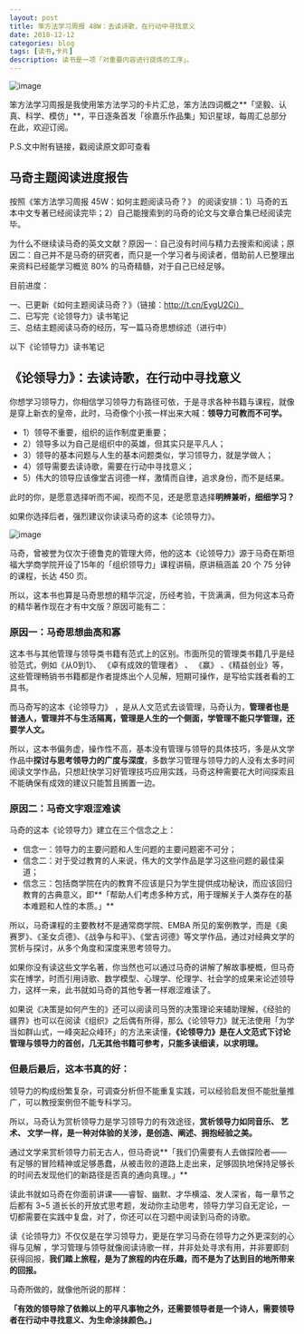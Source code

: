 ```yaml
---
layout: post
title: 笨方法学习周报 48W：去读诗歌，在行动中寻找意义
date: 2018-12-12
categories: blog
tags: [读书,卡片]
description: 读书是一项「对重要内容进行提炼的工序」。
---
```



![image](http://upload-images.jianshu.io/upload_images/32598-9b0503067f4b1db6?imageMogr2/auto-orient/strip%7CimageView2/2/w/1240)

笨方法学习周报是我使用笨方法学习的卡片汇总，笨方法四词概之**「坚毅、认真、科学、模仿」**，平日逐条首发「徐嘉乐作品集」知识星球，每周汇总部分在此，欢迎订阅。

P.S.文中附有链接，戳阅读原文即可查看

## 马奇主题阅读进度报告

按照《笨方法学习周报 45W：如何主题阅读马奇？》 的阅读安排：1）马奇的五本中文专著已经阅读完毕；2）自己能搜索到的马奇的论文与文章合集已经阅读完毕。

为什么不继续读马奇的英文文献？原因一：自己没有时间与精力去搜索和阅读；原因二：自己并不是马奇的研究者，而只是一个学习者与阅读者，借助前人已整理出来资料已经能学习概览 80% 的马奇精髓，对于自己已经足够。

目前进度：

一、已更新《如何主题阅读马奇？》（链接：http://t.cn/EygU2Ci）  
二、已写完《论领导力》读书笔记  
三、总结主题阅读马奇的经历，写一篇马奇思想综述（进行中）

以下《论领导力》读书笔记

## 《论领导力》：去读诗歌，在行动中寻找意义

你想学习领导力，你相信学习领导力有路径可依，于是寻求各种书籍与课程，就像是穿上新衣的皇帝，此时，马奇像个小孩一样出来大喊：**领导力可教而不可学。**

  * 1）领导不重要，组织的运作制度更重要；
  * 2）领导多以为自己是组织中的英雄，但其实只是平凡人；
  * 3）领导的基本问题与人生的基本问题类似，学习领导力，就是学做人；
  * 4）领导需要去读诗歌，需要在行动中寻找意义；
  * 5）伟大的领导应该像堂吉诃德一样，激情而自律，追求身份，而不是结果。

此时的你，是愿意选择听而不闻，视而不见，还是愿意选择‎**明辨兼听，细细学习？**

如果你选择后者，强烈建议你读读马奇的这本《论领导力》。

![image](http://upload-images.jianshu.io/upload_images/32598-079d75d38f5e2d3d?imageMogr2/auto-orient/strip%7CimageView2/2/w/1240)

马奇，曾被誉为仅次于德鲁克的管理大师，他的这本《论领导力》源于马奇在斯坦福大学商学院开设了15年的「组织领导力」课程讲稿，原讲稿涵盖 20 个 75 分钟的课程，长达 450 页。

所以，这本书也算是马奇思想的精华沉淀，历经考验，干货满满，但为何这本马奇的精华著作现在才有中文版？原因可能有二：

### 原因一：马奇思想曲高和寡

这本书与其他管理与领导类书籍有范式上的区别。市面所见的管理类书籍几乎是经验范式，例如《从0到1》、 《卓有成效的管理者》 、 《赢》 、《精益创业》等，这些管理畅销书书籍都是作者提炼出个人见解，短期可操作，是写给实践者看的工具书。

而马奇写的这本《论领导力》 ，是从人文范式去谈管理，马奇认为，**管理者也是普通人，管理并不与生活隔离，管理是人生的一个侧面，学管理不能只学管理，还要学人文。**

所以，这本书偏务虚，操作性不高，基本没有管理与领导的具体技巧，多是从文学作品中**探讨与思考领导力的广度与深度**，多数学习管理与领导力的人没有太多时间阅读文学作品，只想赶快学习好管理技巧应用实践，马奇这种需要花大时间探索且不能确保有成效的建议只能暂且搁置一边。

### 原因二：马奇文字艰涩难读

马奇的这本《论领导力》建立在三个信念之上：

  * 信念一：领导力的主要问题和人生问题的主要问题密不可分；
  * 信念二：对于受过教育的人来说，伟大的文学作品是学习这些问题的最佳渠道；
  * 信念三：包括商学院在内的教育不应该是只为学生提供成功秘诀，而应该回归教育的古典意义，即**「帮助人们考虑多种方式，用于理解关于人类存在的基本难题和人性的本质。」**

所以，马奇课程的主要教材不是通常商学院、EMBA 所见的案例教学，而是《奥赛罗》、《圣女贞德》、《战争与和平》、《堂吉诃德》等文学作品，通过对经典文学的赏析与探讨，从多个角度和深度来思考领导力。

如果你没有读这些文学名著，你当然也可以通过马奇的讲解了解故事梗概，但马奇实在博学，时而引用诗歌、数学模型、心理学、伦理学、社会学的成果来论述领导力，这样一来，此书就如马奇的其他专著一样艰涩难读了。

如果说《决策是如何产生的》还可以阅读司马贺的决策理论来辅助理解，《经验的疆界》也可以在阅读《组织》之后偶有所得，那么《论领导力》就无法使用「为学当如群山式，一峰突起众峰环」的方法来读懂，**《论领导力》是在人文范式下讨论管理与领导力的首创，几无其他书籍可参考，只能多读细读，以求明理。**

### 但最后最后，这本书真的好：

领导力的构成纷繁复杂，可调查分析但不能重复实践，可以经验启发但不能批量推广，可以教授案例但不能专科学习。

所以，马奇认为赏析领导力是学习领导力的有效途径，**赏析领导力如同音乐、 艺术、 文学一样，是一种对体验的关涉，是创造、阐述、拥抱经验之美。**

通过文学来赏析领导力前无古人，但马奇说**「我们仍需要有人去做探险者——有足够的冒险精神或足够愚蠢，从被击败的道路上走出来，足够固执地保持足够长的时间去发现他们的新路径是否真的通向真理。」**

读此书就如马奇在你面前讲课——睿智、幽默、才华横溢、发人深省，每一章节之后都有 3~5 道长长的开放式思考题，发动你主动思考，领导力学习自无定论，一切都需要在实践中复盘，对了，你还可以在习题中阅读到马奇的诗歌。

读《论领导力》不仅仅是在学习领导力，更是在学习马奇在领导力之外更深刻的心得与见解 ，学习管理与领导就像阅读诗歌一样，并非处处寻求有用，并非要即刻获得回报，**我们踏上旅程，是为了旅程的内在乐趣，而不是为了达到目的地所带来的回报。**

马奇所做的，就像他所说的那样：

**「有效的领导除了依赖以上的平凡事物之外，还需要领导者是一个诗人，需要领导者在行动中寻找意义、为生命涂抹颜色。」**
